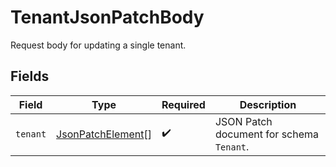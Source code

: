 # TenantJsonPatchBody

Request body for updating a single tenant.


## Fields

| Field                                                         | Type                                                          | Required                                                      | Description                                                   |
| ------------------------------------------------------------- | ------------------------------------------------------------- | ------------------------------------------------------------- | ------------------------------------------------------------- |
| `tenant`                                                      | [JsonPatchElement](../../models/shared/jsonpatchelement.md)[] | :heavy_check_mark:                                            | JSON Patch document for schema `Tenant`.                      |